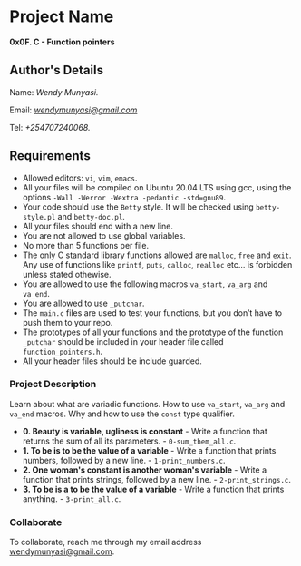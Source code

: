 # Project Name
**0x0F. C - Function pointers**

## Author's Details
Name: *Wendy Munyasi.*

Email: *wendymunyasi@gmail.com*

Tel: *+254707240068.*

##  Requirements
*   Allowed editors: `vi`, `vim`, `emacs`.
*   All your files will be compiled on Ubuntu 20.04 LTS using gcc, using the options `-Wall -Werror -Wextra -pedantic -std=gnu89`.
*   Your code should use the `Betty` style. It will be checked using `betty-style.pl` and `betty-doc.pl`.
*   All your files should end with a new line.
*   You are not allowed to use global variables.
*   No more than 5 functions per file.
*   The only C standard library functions allowed are `malloc`, `free` and `exit`. Any use of functions like `printf`, `puts`, `calloc`, `realloc` etc… is forbidden unless stated othewise.
*   You are allowed to use the following macros:`va_start`, `va_arg` and `va_end`.
*   You are allowed to use `_putchar`.
*   The `main.c` files are used to test your functions, but you don’t have to push them to your repo.
*   The prototypes of all your functions and the prototype of the function `_putchar` should be included in your header file called `function_pointers.h`.
*   All your header files should be include guarded.


### Project Description
Learn about what are variadic functions. How to use `va_start`, `va_arg` and `va_end` macros. Why and how to use the `const` type qualifier.

* **0. Beauty is variable, ugliness is constant** - Write a function that returns the sum of all its parameters. - `0-sum_them_all.c`.
* **1. To be is to be the value of a variable** - Write a function that prints numbers, followed by a new line. - `1-print_numbers.c`.
* **2. One woman's constant is another woman's variable** - Write a function that prints strings, followed by a new line. - `2-print_strings.c`.
* **3. To be is a to be the value of a variable** - Write a function that prints anything. - `3-print_all.c`.

### Collaborate

To collaborate, reach me through my email address wendymunyasi@gmail.com.